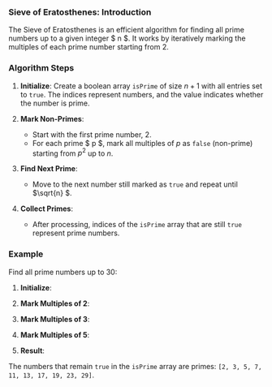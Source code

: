 ### Sieve of Eratosthenes: Introduction

The Sieve of Eratosthenes is an efficient algorithm for finding all prime numbers up to a given integer $ n $. It works by iteratively marking the multiples of each prime number starting from 2.

### Algorithm Steps

1. **Initialize**: Create a boolean array `isPrime` of size $n + 1$ with all entries set to `true`. The indices represent numbers, and the value indicates whether the number is prime.

2. **Mark Non-Primes**:
   - Start with the first prime number, 2.
   - For each prime $ p $, mark all multiples of $p$ as `false` (non-prime) starting from $p^2$ up to $n$.

3. **Find Next Prime**:
   - Move to the next number still marked as `true` and repeat until $\sqrt{n} $.

4. **Collect Primes**:
   - After processing, indices of the `isPrime` array that are still `true` represent prime numbers.

### Example

Find all prime numbers up to 30:

1. **Initialize**:


2. **Mark Multiples of 2**:


3. **Mark Multiples of 3**:


4. **Mark Multiples of 5**:


5. **Result**:

The numbers that remain `true` in the `isPrime` array are primes: `[2, 3, 5, 7, 11, 13, 17, 19, 23, 29]`.

